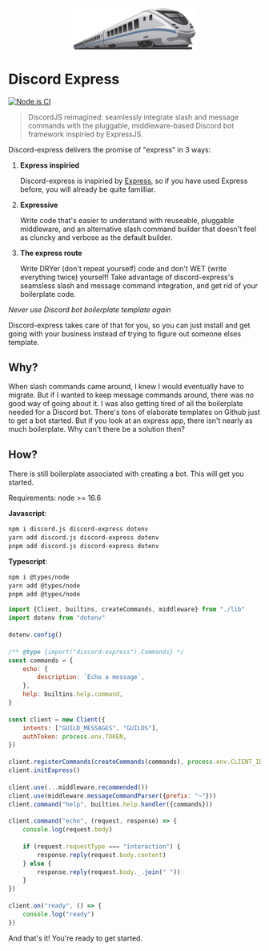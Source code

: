 <p align="center">
    <img width="50%" src="https://github.com/Luke-zhang-04/discord-express/blob/master/media/train.png?raw=true"/>
</p>

# Discord Express

[![Node.js CI](https://img.shields.io/github/workflow/status/luke-zhang-04/discord-express/Node.js%20CI?style=flat-square&logo=github)](https://github.com/Luke-zhang-04/discord-express/actions/workflows/ci.yml)

> DiscordJS reimagined: seamlessly integrate slash and message commands with the pluggable, middleware-based Discord bot framework inspiried by ExpressJS.

Discord-express delivers the promise of "express" in 3 ways:

1. **Express inspiried**

    Discord-express is inspiried by [Express](https://expressjs.com/), so if you have used Express before, you will already be quite familliar.

2. **Expressive**

    Write code that's easier to understand with reuseable, pluggable middleware, and an alternative slash command builder that doesn't feel as cluncky and verbose as the default builder.

3. **The express route**

    Write DRYer (don't repeat yourself) code and don't WET (write everything twice) yourself! Take advantage of discord-express's seamsless slash and message command integration, and get rid of your boilerplate code.

_Never use Discord bot boilerplate template again_

Discord-express takes care of that for you, so you can just install and get going with your business instead of trying to figure out someone elses template.

## Why?

When slash commands came around, I knew I would eventually have to migrate. But if I wanted to keep message commands around, there was no good way of going about it. I was also getting tired of all the boilerplate needed for a Discord bot. There's tons of elaborate templates on Github just to get a bot started. But if you look at an express app, there isn't nearly as much boilerplate. Why can't there be a solution then?

## How?

There is still boilerplate associated with creating a bot. This will get you started.

Requirements: node >= 16.6

**Javascript**:

```sh
npm i discord.js discord-express dotenv
yarn add discord.js discord-express dotenv
pnpm add discord.js discord-express dotenv
```

**Typescript**:

```sh
npm i @types/node
yarn add @types/node
pnpm add @types/node
```

```js
import {Client, builtins, createCommands, middleware} from "./lib"
import dotenv from "dotenv"

dotenv.config()

/** @type {import("discord-express").Commands} */
const commands = {
    echo: {
        description: `Echo a message`,
    },
    help: builtins.help.command,
}

const client = new Client({
    intents: ["GUILD_MESSAGES", "GUILDS"],
    authToken: process.env.TOKEN,
})

client.registerCommands(createCommands(commands), process.env.CLIENT_ID)
client.initExpress()

client.use(...middleware.recommended())
client.use(middleware.messageCommandParser({prefix: "~"}))
client.command("help", builtins.help.handler({commands}))

client.command("echo", (request, response) => {
    console.log(request.body)

    if (request.requestType === "interaction") {
        response.reply(request.body.content)
    } else {
        response.reply(request.body._.join(" "))
    }
})

client.on("ready", () => {
    console.log("ready")
})
```

And that's it! You're ready to get started.
